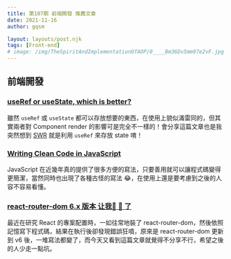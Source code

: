 ```yaml
---
title: 第107期 前端開發 推薦文章
date: 2021-11-16
author: gqsm

layout: layouts/post.njk
tags: [Front-end]
# image: /img/TheSpiritAndImplementationOfAOP/0____Bm36Dv5mm97e2vF.jpg
---
```


## 前端開發
<!-- summary -->
### [useRef or useState, which is better?](https://dev.to/salehmubashar/useref-or-usestate-which-is-better-258j)

雖然 `useRef` 或 `useState` 都可以存放想要的東西，在使用上貌似滿雷同的，但其實兩者對 Component render 的影響可是完全不一樣的！會分享這篇文章也是我突然想到 [SWR](https://swr.vercel.app/) 就是利用 `useRef` 來存放 state 唷！
<!-- summary -->
### [Writing Clean Code in JavaScript](https://blog.bitsrc.io/writing-clean-code-in-javascript-dd584bbe1874)

JavaScript 在近幾年真的提供了很多方便的寫法，只要善用就可以讓程式碼變得更簡潔，當然同時也出現了各種古怪的寫法 😂，在使用上還是要考慮到之後的人容不容易看懂。

### [react-router-dom 6.x 版本 让我🐓 🐝 了](https://juejin.cn/post/7030700352622034952)

最近在研究 React 的專案配置時，一如往常地裝了 react-router-dom，然後依照記憶寫下程式碼，結果在執行後卻發現錯誤狂噴，原來是 react-router-dom 更新到 v6 後，一堆寫法都變了，而今天又看到這篇文章就覺得不分享不行，希望之後的人少走一點坑。